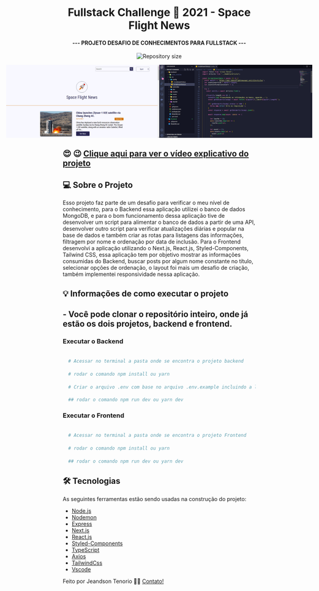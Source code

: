 <h1 align="center">
    Fullstack Challenge 🏅 2021 - Space Flight News 
</h1>

<h4 align="center"> 
    --- PROJETO DESAFIO DE CONHECIMENTOS PARA FULLSTACK ---
</h4> 

<p align="center">
  <img alt="Repository size" src="https://img.shields.io/static/v1?label=Last%20commit&message=December&color=yellowgreen&style=for-the-badge&logo=Slack">
</p>

<p align="center" style="display: flex; align-items: flex-start; justify-content: center;">
  <img alt="PROJECT" title="#PROJECT" src="https://raw.githubusercontent.com/jeandsontb/Project-Coodesh/main/Screen/challenge00.png" width="400px">
  <img alt="PROJECT" title="#PROJECT" src="https://raw.githubusercontent.com/jeandsontb/Project-Coodesh/main/Screen/challenge01.png" width="400px">
</p>

## :heart_eyes: :wink: [Clique aqui para ver o vídeo explicativo do projeto](https://www.loom.com/embed/e378ab52b21f49269bde078b29365e16)

## 💻 Sobre o Projeto

Esso projeto faz parte de um desafio para verificar o meu nível de conhecimento, para o Backend essa aplicação utilizei o banco de dados MongoDB, e para o bom funcionamento dessa aplicação tive de desenvolver um script para alimentar o banco de dados a partir de uma API, desenvolver outro script para verificar atualizações diárias e popular na base de dados e também criar as rotas para listagens das informações, filtragem por nome e ordenação por data de inclusão. Para o Frontend desenvolvi a aplicação utilizando o Next.js, React.js, Styled-Components, Tailwind CSS, essa aplicação tem por objetivo mostrar as informações consumidas do Backend, buscar posts por algum nome constante no título, selecionar opções de ordenação, o layout foi mais um desafio de criação, também implementei responsividade nessa aplicação.


## 💡 Informações de como executar o projeto

  ## - Você pode clonar o repositório inteiro, onde já estão os dois projetos, backend e frontend.

  ### Executar o Backend

```bash

  # Acessar no terminal a pasta onde se encontra o projeto backend

  # rodar o comando npm install ou yarn

  # Criar o arquivo .env com base no arquivo .env.example incluindo a linha de conexão

  ## rodar o comando npm run dev ou yarn dev
```

  ### Executar o Frontend

```bash
  
  # Acessar no terminal a pasta onde se encontra o projeto Frontend

  # rodar o comando npm install ou yarn

  ## rodar o comando npm run dev ou yarn dev

```

## 🛠 Tecnologias

As seguintes ferramentas estão sendo usadas na construção do projeto:


- [Node.js][node]
- [Nodemon][nodemon]
- [Express][express]
- [Next.js][next]
- [React.js][react]
- [Styled-Components][styled]
- [TypeScript][typescript]
- [Axios][axios]
- [TailwindCss][css]
- [Vscode][vscode]

Feito por Jeandson Tenorio 👋🏽 [Contato!](https://www.linkedin.com/in/jeandson/)

[next]:https://nextjs.org/
[uuid]:https://www.npmjs.com/package/uuid
[react]: https://pt-br.reactjs.org/
[styled]: https://styled-components.com/
[nodejs]: https://nodejs.org/
[express]: https://expressjs.com/pt-br/
[typescript]: https://www.typescriptlang.org/
[Vscode]: https://code.visualstudio.com/
[nodemon]: https://www.npmjs.com/package/nodemon
[node]:https://nodejs.org/en/
[axios]:https://axios-http.com/docs/intro
[css]:https://tailwindcss.com/